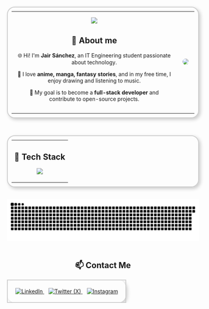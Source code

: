 <table style="border-radius: 20px; border: 2px solid #ccc; padding: 10px; box-shadow: 4px 4px 10px rgba(0, 0, 0, 0.2); width: 100%;">
  <tr>
    <td style="padding: 15px; vertical-align: middle; text-align: center;">
      <img src="https://readme-typing-svg.herokuapp.com/?font=Roboto&weight=900&size=40=true&vCenter=true&width=500&height=70&duration=4000&color=B3B3B3&lines=Hi+There!+👋;+I'm+Jair+Sánchez!;" />
      <h2>📖 About me</h2> 
      <p>🌐 Hi! I'm <b>Jair Sánchez</b>, an IT Engineering student passionate about technology.</p>
      <p>🎨 I love <b>anime, manga, fantasy stories</b>, and in my free time, I enjoy drawing and listening to music.</p>  
      <p>🎯 My goal is to become a <b>full-stack developer</b> and contribute to open-source projects.</p>
    </td>
    <td style="padding: 15px; text-align: center;">
      <img src="https://i.pinimg.com/originals/69/d2/8c/69d28cb69a870c8ebee0149f7d9fd7a5.gif" width="300px" style="border-radius: 10px;">
    </td>
  </tr>
</table>

<br>

<table style="border-radius: 20px; border: 2px solid #ccc; padding: 10px; box-shadow: 4px 4px 10px rgba(0, 0, 0, 0.2); width: 100%;">
  <tr>
    <td style="text-align: center;">
      <h2>🚀 Tech Stack</h2> 
      <p>
        <a href="https://skillicons.dev">
          <img src="https://skillicons.dev/icons?i=figma,git,github,docker,postman,java,py,php,c,cs,dart,html,css,js,ts,jquery,angular,react,flask,express,spring,laravel,dotnet,tailwind,bootstrap,flutter,nodejs,mysql,postgres,mongodb" />
        </a>
      </p>
    </td>
  </tr>
</table>

<br>

<div align="center">
  <img alt="snake eating my contributions" src="https://raw.githubusercontent.com/codediaz/codediaz/output/github-contribution-grid-snake.svg" />
</div>

<br>

<!-- Contact Me -->
<h2 align="center">📫 Contact Me</h2>
<table align="center">
  <tr>
    <td style="border-radius: 20px; border: 2px solid #ccc; padding: 20px; text-align: center; box-shadow: 4px 4px 10px rgba(0, 0, 0, 0.2);">
      <a href="http://www.linkedin.com/in/jair-sánchez" target="_blank">
        <img src="https://img.shields.io/badge/LinkedIn-0077B5?style=for-the-badge&logo=linkedin&logoColor=white" alt="LinkedIn" width="50px">
      </a>
      &nbsp;&nbsp;
      <a href="https://x.com/issey_re" target="_blank">
        <img src="https://img.shields.io/badge/Twitter-1DA1F2?style=for-the-badge&logo=twitter&logoColor=white" alt="Twitter (X)" width="50px">
      </a>
      &nbsp;&nbsp;
      <a href="https://www.instagram.com/issey_re/?hl=es-la" target="_blank">
        <img src="https://img.shields.io/badge/Instagram-E4405F?style=for-the-badge&logo=instagram&logoColor=white" alt="Instagram" width="50px">
      </a>
    </td>
  </tr>
</table>
